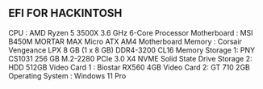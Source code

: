 ## EFI FOR HACKINTOSH

CPU : AMD Ryzen 5 3500X 3.6 GHz 6-Core Processor
Motherboard : MSI B450M MORTAR MAX Micro ATX AM4 Motherboard
Memory : Corsair Vengeance LPX 8 GB (1 x 8 GB) DDR4-3200 CL16 Memory
Storage 1: PNY CS1031 256 GB M.2-2280 PCIe 3.0 X4 NVME Solid State Drive
Storage 2: HDD 512GB
Video Card 1 : Biostar RX560 4GB
Video Card 2: GT 710 2GB
Operating System : Windows 11 Pro
